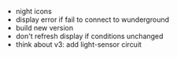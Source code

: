 - night icons
- display error if fail to connect to wunderground
- build new version
- don't refresh display if conditions unchanged
- think about v3: add light-sensor circuit
